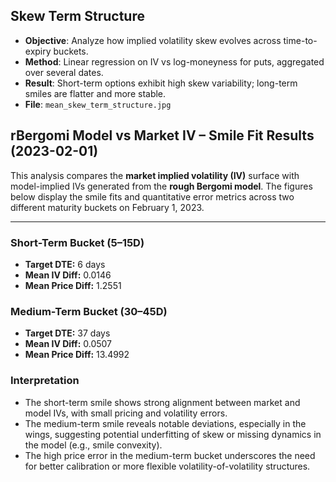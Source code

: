 ## Skew Term Structure

- **Objective**: Analyze how implied volatility skew evolves across time-to-expiry buckets.
- **Method**: Linear regression on IV vs log-moneyness for puts, aggregated over several dates.
- **Result**: Short-term options exhibit high skew variability; long-term smiles are flatter and more stable.
- **File**: `mean_skew_term_structure.jpg`


## rBergomi Model vs Market IV – Smile Fit Results (2023-02-01)

This analysis compares the **market implied volatility (IV)** surface with model-implied IVs generated from the **rough Bergomi model**. The figures below display the smile fits and quantitative error metrics across two different maturity buckets on February 1, 2023.

---

### Short-Term Bucket (5–15D)

- **Target DTE:** 6 days  
- **Mean IV Diff:** 0.0146  
- **Mean Price Diff:** 1.2551
  

### Medium-Term Bucket (30–45D)

- **Target DTE:** 37 days  
- **Mean IV Diff:** 0.0507  
- **Mean Price Diff:** 13.4992

### Interpretation

- The short-term smile shows strong alignment between market and model IVs, with small pricing and volatility errors.
- The medium-term smile reveals notable deviations, especially in the wings, suggesting potential underfitting of skew or missing dynamics in the model (e.g., smile convexity).
- The high price error in the medium-term bucket underscores the need for better calibration or more flexible volatility-of-volatility structures.
